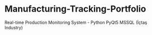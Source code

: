 # Manufacturing-Tracking-Portfolio
Real-time Production Monitoring System - Python PyQt5 MSSQL (İçtaş Industry)

